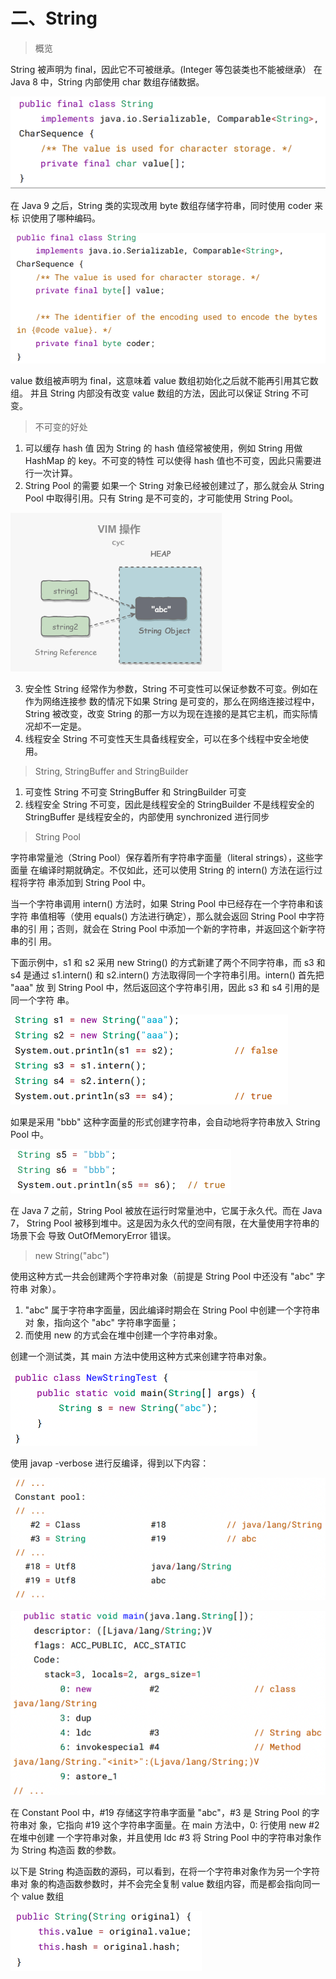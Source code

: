 # 二、String

> 概览

String 被声明为 final，因此它不可被继承。(Integer 等包装类也不能被继承）
在 Java 8 中，String 内部使用 char 数组存储数据。

![img_10.png](img_10.png)

在 Java 9 之后，String 类的实现改用 byte 数组存储字符串，同时使用 coder 来标
识使用了哪种编码。

![img_11.png](img_11.png)

value 数组被声明为 final，这意味着 value 数组初始化之后就不能再引用其它数组。
并且 String 内部没有改变 value 数组的方法，因此可以保证 String 不可变。

> 不可变的好处

1. 可以缓存 hash 值
   因为 String 的 hash 值经常被使用，例如 String 用做 HashMap 的 key。不可变的特性
   可以使得 hash 值也不可变，因此只需要进行一次计算。
2. String Pool 的需要
   如果一个 String 对象已经被创建过了，那么就会从 String Pool 中取得引用。只有
   String 是不可变的，才可能使用 String Pool。

![img_12.png](img_12.png)

3. 安全性
   String 经常作为参数，String 不可变性可以保证参数不可变。例如在作为网络连接参
   数的情况下如果 String 是可变的，那么在网络连接过程中，String 被改变，改变
   String 的那一方以为现在连接的是其它主机，而实际情况却不一定是。
4. 线程安全
   String 不可变性天生具备线程安全，可以在多个线程中安全地使用。

> String, StringBuffer and StringBuilder

1. 可变性
   String 不可变
   StringBuffer 和 StringBuilder 可变
2. 线程安全
   String 不可变，因此是线程安全的
   StringBuilder 不是线程安全的
   StringBuffer 是线程安全的，内部使用 synchronized 进行同步

> String Pool

字符串常量池（String Pool）保存着所有字符串字面量（literal strings），这些字面量
在编译时期就确定。不仅如此，还可以使用 String 的 intern() 方法在运行过程将字符
串添加到 String Pool 中。

当一个字符串调用 intern() 方法时，如果 String Pool 中已经存在一个字符串和该字符
串值相等（使用 equals() 方法进行确定），那么就会返回 String Pool 中字符串的引
用；否则，就会在 String Pool 中添加一个新的字符串，并返回这个新字符串的引
用。

下面示例中，s1 和 s2 采用 new String() 的方式新建了两个不同字符串，而 s3 和 s4
是通过 s1.intern() 和 s2.intern() 方法取得同一个字符串引用。intern() 首先把 "aaa" 放
到 String Pool 中，然后返回这个字符串引用，因此 s3 和 s4 引用的是同一个字符
串。

![img_13.png](img_13.png)

如果是采用 "bbb" 这种字面量的形式创建字符串，会自动地将字符串放入 String Pool
中。

![img_14.png](img_14.png)

在 Java 7 之前，String Pool 被放在运行时常量池中，它属于永久代。而在 Java 7，
String Pool 被移到堆中。这是因为永久代的空间有限，在大量使用字符串的场景下会
导致 OutOfMemoryError 错误。

> new String("abc")

使用这种方式一共会创建两个字符串对象（前提是 String Pool 中还没有 "abc" 字符串
对象）。

1. "abc" 属于字符串字面量，因此编译时期会在 String Pool 中创建一个字符串对 象，指向这个 "abc" 字符串字面量；
2. 而使用 new 的方式会在堆中创建一个字符串对象。

创建一个测试类，其 main 方法中使用这种方式来创建字符串对象。

![img_15.png](img_15.png)

使用 javap -verbose 进行反编译，得到以下内容：

![img_16.png](img_16.png)

![img_17.png](img_17.png)

在 Constant Pool 中，#19 存储这字符串字面量 "abc"，#3 是 String Pool 的字符串对
象，它指向 #19 这个字符串字面量。在 main 方法中，0: 行使用 new #2 在堆中创建
一个字符串对象，并且使用 ldc #3 将 String Pool 中的字符串对象作为 String 构造函
数的参数。

以下是 String 构造函数的源码，可以看到，在将一个字符串对象作为另一个字符串对
象的构造函数参数时，并不会完全复制 value 数组内容，而是都会指向同一个 value
数组

![img_18.png](img_18.png)

